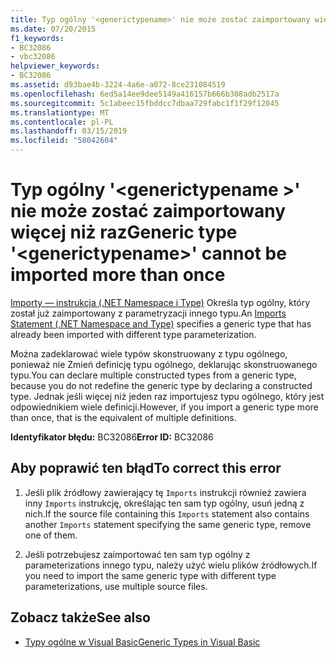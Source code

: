 ```yaml
---
title: Typ ogólny '<generictypename>' nie może zostać zaimportowany więcej niż raz
ms.date: 07/20/2015
f1_keywords:
- BC32086
- vbc32086
helpviewer_keywords:
- BC32086
ms.assetid: d93bae4b-3224-4a6e-a072-8ce231084519
ms.openlocfilehash: 6ed5a14ee9dee5149a416157b666b308adb2517a
ms.sourcegitcommit: 5c1abeec15fbddcc7dbaa729fabc1f1f29f12045
ms.translationtype: MT
ms.contentlocale: pl-PL
ms.lasthandoff: 03/15/2019
ms.locfileid: "58042604"
---
```

# <a name="generic-type-generictypename-cannot-be-imported-more-than-once"></a><span data-ttu-id="051a8-102">Typ ogólny '\<generictypename >' nie może zostać zaimportowany więcej niż raz</span><span class="sxs-lookup"><span data-stu-id="051a8-102">Generic type '\<generictypename>' cannot be imported more than once</span></span>
<span data-ttu-id="051a8-103">[Importy — instrukcja (.NET Namespace i Type)](../../visual-basic/language-reference/statements/imports-statement-net-namespace-and-type.md) Określa typ ogólny, który został już zaimportowany z parametryzacji innego typu.</span><span class="sxs-lookup"><span data-stu-id="051a8-103">An [Imports Statement (.NET Namespace and Type)](../../visual-basic/language-reference/statements/imports-statement-net-namespace-and-type.md) specifies a generic type that has already been imported with different type parameterization.</span></span>  
  
 <span data-ttu-id="051a8-104">Można zadeklarować wiele typów skonstruowany z typu ogólnego, ponieważ nie Zmień definicję typu ogólnego, deklarując skonstruowanego typu.</span><span class="sxs-lookup"><span data-stu-id="051a8-104">You can declare multiple constructed types from a generic type, because you do not redefine the generic type by declaring a constructed type.</span></span> <span data-ttu-id="051a8-105">Jednak jeśli więcej niż jeden raz importujesz typu ogólnego, który jest odpowiednikiem wiele definicji.</span><span class="sxs-lookup"><span data-stu-id="051a8-105">However, if you import a generic type more than once, that is the equivalent of multiple definitions.</span></span>  
  
 <span data-ttu-id="051a8-106">**Identyfikator błędu:** BC32086</span><span class="sxs-lookup"><span data-stu-id="051a8-106">**Error ID:** BC32086</span></span>  
  
## <a name="to-correct-this-error"></a><span data-ttu-id="051a8-107">Aby poprawić ten błąd</span><span class="sxs-lookup"><span data-stu-id="051a8-107">To correct this error</span></span>  
  
1.  <span data-ttu-id="051a8-108">Jeśli plik źródłowy zawierający tę `Imports` instrukcji również zawiera inny `Imports` instrukcję, określając ten sam typ ogólny, usuń jedną z nich.</span><span class="sxs-lookup"><span data-stu-id="051a8-108">If the source file containing this `Imports` statement also contains another `Imports` statement specifying the same generic type, remove one of them.</span></span>  
  
2.  <span data-ttu-id="051a8-109">Jeśli potrzebujesz zaimportować ten sam typ ogólny z parameterizations innego typu, należy użyć wielu plików źródłowych.</span><span class="sxs-lookup"><span data-stu-id="051a8-109">If you need to import the same generic type with different type parameterizations, use multiple source files.</span></span>  
  
## <a name="see-also"></a><span data-ttu-id="051a8-110">Zobacz także</span><span class="sxs-lookup"><span data-stu-id="051a8-110">See also</span></span>

- [<span data-ttu-id="051a8-111">Typy ogólne w Visual Basic</span><span class="sxs-lookup"><span data-stu-id="051a8-111">Generic Types in Visual Basic</span></span>](../../visual-basic/programming-guide/language-features/data-types/generic-types.md)
